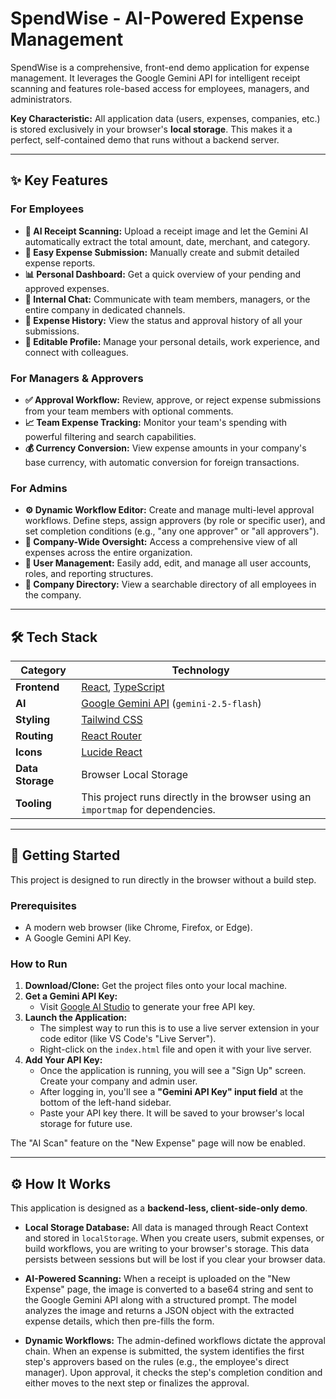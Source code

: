 # SpendWise - AI-Powered Expense Management

SpendWise is a comprehensive, front-end demo application for expense management. It leverages the Google Gemini API for intelligent receipt scanning and features role-based access for employees, managers, and administrators.

**Key Characteristic:** All application data (users, expenses, companies, etc.) is stored exclusively in your browser's **local storage**. This makes it a perfect, self-contained demo that runs without a backend server.

---

## ✨ Key Features

### For Employees
- **🤖 AI Receipt Scanning:** Upload a receipt image and let the Gemini AI automatically extract the total amount, date, merchant, and category.
- **📝 Easy Expense Submission:** Manually create and submit detailed expense reports.
- **📊 Personal Dashboard:** Get a quick overview of your pending and approved expenses.
- **💬 Internal Chat:** Communicate with team members, managers, or the entire company in dedicated channels.
- **📜 Expense History:** View the status and approval history of all your submissions.
- **👤 Editable Profile:** Manage your personal details, work experience, and connect with colleagues.

### For Managers & Approvers
- **✅ Approval Workflow:** Review, approve, or reject expense submissions from your team members with optional comments.
- **📈 Team Expense Tracking:** Monitor your team's spending with powerful filtering and search capabilities.
- **💰 Currency Conversion:** View expense amounts in your company's base currency, with automatic conversion for foreign transactions.

### For Admins
- **⚙️ Dynamic Workflow Editor:** Create and manage multi-level approval workflows. Define steps, assign approvers (by role or specific user), and set completion conditions (e.g., "any one approver" or "all approvers").
- **🏢 Company-Wide Oversight:** Access a comprehensive view of all expenses across the entire organization.
- **👥 User Management:** Easily add, edit, and manage all user accounts, roles, and reporting structures.
- **🤝 Company Directory:** View a searchable directory of all employees in the company.

---

## 🛠️ Tech Stack

| Category        | Technology                                                                          |
| --------------- | ----------------------------------------------------------------------------------- |
| **Frontend**    | [React](https://react.dev/), [TypeScript](https://www.typescriptlang.org/)           |
| **AI**          | [Google Gemini API](https://ai.google.dev/) (`gemini-2.5-flash`)                   |
| **Styling**     | [Tailwind CSS](https://tailwindcss.com/)                                            |
| **Routing**     | [React Router](https://reactrouter.com/)                                            |
| **Icons**       | [Lucide React](https://lucide.dev/)                                                 |
| **Data Storage**| Browser Local Storage                                                               |
| **Tooling**     | This project runs directly in the browser using an `importmap` for dependencies.    |

---

## 🚀 Getting Started

This project is designed to run directly in the browser without a build step.

### Prerequisites
- A modern web browser (like Chrome, Firefox, or Edge).
- A Google Gemini API Key.

### How to Run
1.  **Download/Clone:** Get the project files onto your local machine.
2.  **Get a Gemini API Key:**
    -   Visit [Google AI Studio](https://aistudio.google.com/app/apikey) to generate your free API key.
3.  **Launch the Application:**
    -   The simplest way to run this is to use a live server extension in your code editor (like VS Code's "Live Server").
    -   Right-click on the `index.html` file and open it with your live server.
4.  **Add Your API Key:**
    -   Once the application is running, you will see a "Sign Up" screen. Create your company and admin user.
    -   After logging in, you'll see a **"Gemini API Key" input field** at the bottom of the left-hand sidebar.
    -   Paste your API key there. It will be saved to your browser's local storage for future use.

The "AI Scan" feature on the "New Expense" page will now be enabled.

---

## ⚙️ How It Works

This application is designed as a **backend-less, client-side-only demo**.

-   **Local Storage Database:** All data is managed through React Context and stored in `localStorage`. When you create users, submit expenses, or build workflows, you are writing to your browser's storage. This data persists between sessions but will be lost if you clear your browser data.

-   **AI-Powered Scanning:** When a receipt is uploaded on the "New Expense" page, the image is converted to a base64 string and sent to the Google Gemini API along with a structured prompt. The model analyzes the image and returns a JSON object with the extracted expense details, which then pre-fills the form.

-   **Dynamic Workflows:** The admin-defined workflows dictate the approval chain. When an expense is submitted, the system identifies the first step's approvers based on the rules (e.g., the employee's direct manager). Upon approval, it checks the step's completion condition and either moves to the next step or finalizes the approval.
